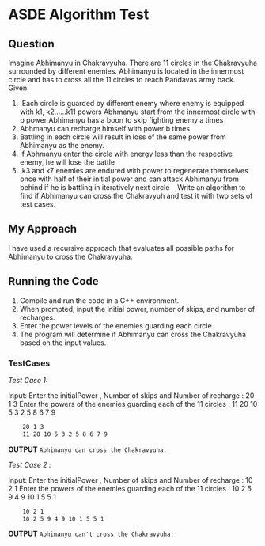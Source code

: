 # ASDE Algorithm Test
## Question
Imagine Abhimanyu in Chakravyuha. There are 11 circles in the Chakravyuha surrounded by different enemies. Abhimanyu is located in the innermost circle and has to cross all the 11 circles to reach Pandavas army back.  
Given:
1.  Each circle is guarded by different enemy where enemy is equipped with k1, k2……k11 powers Abhmanyu start from the innermost circle with p power Abhimanyu has a boon to skip fighting enemy a times 
2. Abhmanyu can recharge himself with power b times 
3. Battling in each circle will result in loss of the same power from Abhimanyu as the enemy. 
4. If Abhmanyu enter the circle with energy less than the respective enemy, he will lose the battle
5.  k3 and k7 enemies are endured with power to regenerate themselves once with half of their initial power and can attack Abhimanyu from behind if he is battling in iteratively next circle 
 
Write an algorithm to find if Abhimanyu can cross the Chakravyuh and test it with two sets of test cases.

## My Approach

I have used a recursive approach that evaluates all possible paths for Abhimanyu to cross the Chakravyuha.

## Running the Code

1. Compile and run the code in a C++ environment.
2. When prompted, input the initial power, number of skips, and number of recharges.
3. Enter the power levels of the enemies guarding each circle.
4. The program will determine if Abhimanyu can cross the Chakravyuha based on the input values.

###  TestCases
*Test Case 1:*

Input:
Enter the initialPower , Number of skips and Number of recharge : 20 1 3
Enter the powers of the enemies guarding each of the 11 circles : 11 20 10 5 3 2 5 8 6 7 9

```bash
    20 1 3
    11 20 10 5 3 2 5 8 6 7 9
```
**OUTPUT**
`Abhimanyu can cross the Chakravyuha.`


*Test Case 2 :*

Input:
Enter the initialPower , Number of skips and Number of recharge : 10 2 1
Enter the powers of the enemies guarding each of the 11 circles : 10 2 5 9 4 9 10 1 5 5 1

```bash
    10 2 1
    10 2 5 9 4 9 10 1 5 5 1
```
**OUTPUT**
`Abhimanyu can't cross the Chakravyuha!`
